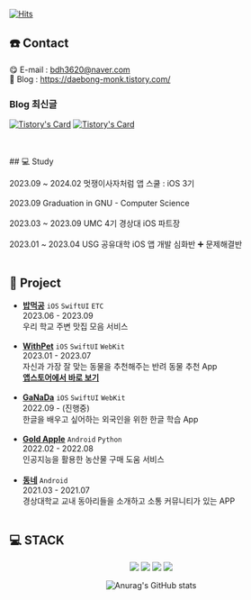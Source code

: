 [![Hits](https://hits.seeyoufarm.com/api/count/incr/badge.svg?url=https%3A%2F%2Fgithub.com%2Fbdh3620%2Fhit-counter&count_bg=%23FFD900&title_bg=%23B82525&icon=&icon_color=%23E7E7E7&title=hits&edge_flat=false)](https://hits.seeyoufarm.com)

## ☎️ Contact

😋 E-mail : bdh3620@naver.com
<br>
🤩 Blog : https://daebong-monk.tistory.com/
<br>
### Blog 최신글
[![Tistory's Card](https://github-readme-tistory-card.vercel.app/api?name=daebong-monk&postId=21&theme=vue-dark)](https://daebong-monk.tistory.com/)
[![Tistory's Card](https://github-readme-tistory-card.vercel.app/api/badge?name=daebong-monk&postId=21&theme=vue-dark)](https://github.com/loosie/github-readme-tistory-card)

<br>
<br>
## 💻 Study

2023.09 ~ 2024.02 멋쟁이사자처럼 앱 스쿨 : iOS 3기 
<br>
<br>
2023.09 Graduation in GNU - Computer Science 
<br>
<br>
2023.03 ~ 2023.09 UMC 4기 경상대 iOS 파트장
<br>
<br>
2023.01 ~ 2023.04 USG 공유대학 iOS 앱 개발 심화반 ➕ 문제해결반
</br>
</br>

## 📲 Project
- [**밥먹공**](https://github.com/DevLarva/Demo-Day)  `iOS` `SwiftUI` `ETC` </br>
2023.06 - 2023.09  </br>
우리 학교 주변 맛집 모음 서비스  </br></br>
- [**WithPet**](https://github.com/ProjectInTheClass/FitPet)  `iOS` `SwiftUI` `WebKit` </br>
2023.01 - 2023.07  </br>
자신과 가장 잘 맞는 동물을 추천해주는 반려 동물 추천 App  </br>
[**앱스토어에서 바로 보기**](https://apps.apple.com/kr/app/위드펫-withpet/id6450793840)  </br></br>
- [**GaNaDa**](https://github.com/DevLarva/GaNaDa)  `iOS` `SwiftUI` `WebKit` </br>
2022.09 - (진행중)  </br>
한글을 배우고 싶어하는 외국인을 위한 한글 학습 App  </br></br>
- [**Gold Apple**](https://github.com/GNU-CS22-Golden-Apple)  `Android` `Python` </br>
2022.02 - 2022.08  </br>
인공지능을 활용한 농산물 구매 도움 서비스  </br></br>
- [**동네**](https://github.com/SWP-DongNae)  `Android` </br>
2021.03 - 2021.07  </br>
경상대학교 교내 동아리들을 소개하고 소통 커뮤니티가 있는 APP </br></br>

## 💻 STACK
</div>
  <div align=center> 
<img src="https://img.shields.io/badge/Swift-F05138?style=for-the-badge&logo=Swift&logoColor=white">
<img src="https://img.shields.io/badge/Xcode-47EFB?style=for-the-badge&logo=xcode&logoColor=white">
<img src="https://img.shields.io/badge/ios-000000?style=for-the-badge&logo=ios&logoColor=white">
<img src="https://img.shields.io/badge/Notion-000000?style=for-the-badge&logo=Notion&logoColor=white">

![Anurag's GitHub stats](https://github-readme-stats.vercel.app/api?username=DevLarva&show_icons=true&theme=shades-of-purple)

</div>
